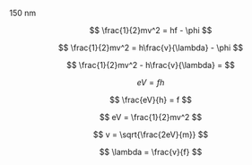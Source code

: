 150 nm

$$
\frac{1}{2}mv^2 = hf - \phi
$$

$$
\frac{1}{2}mv^2 = h\frac{v}{\lambda} - \phi
$$

$$
\frac{1}{2}mv^2 - h\frac{v}{\lambda} =
$$

$$
eV = fh
$$

$$
\frac{eV}{h} = f
$$

$$
eV = \frac{1}{2}mv^2
$$

$$
v = \sqrt{\frac{2eV}{m}}
$$

$$
\lambda = \frac{v}{f}
$$